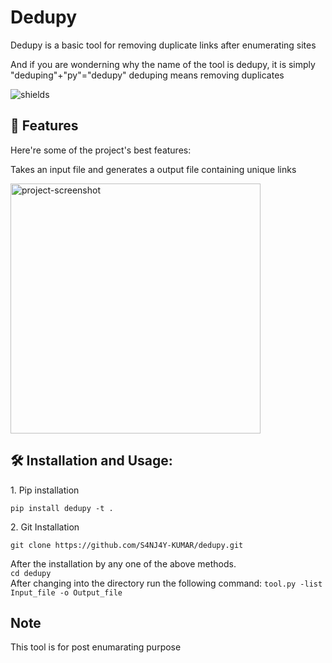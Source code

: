 <h1 align="left" id="title">Dedupy</h1>

<p id="description">Dedupy is a basic tool for removing duplicate links after enumerating sites</p>
<p>And if you are wonderning why the name of the tool is dedupy, it is simply "deduping"+"py"="dedupy" deduping means removing duplicates</p>
<p align="left"><img src="https://img.shields.io/badge/Profile_Views-0-green" alt="shields"></p>

  
<h2>🧐 Features</h2>

Here're some of the project's best features:

Takes an input file and generates a output file containing unique links
<br>

<img src="/ScreenShots/Screenshot 2024-01-03 223434" alt="project-screenshot" width="400" height="400/">

<h2>🛠️ Installation and Usage:</h2>

<p>1. Pip installation</p>

```
pip install dedupy -t .
```

<p>2. Git Installation</p>

```
git clone https://github.com/S4NJ4Y-KUMAR/dedupy.git
```
<p1> After the installation by any one of the above methods.
<br>
``` cd dedupy ```
<br>
After changing into the directory run the following command:
``` tool.py -list Input_file -o Output_file ```
<h2>Note</h2>
<p1>This tool is for post enumarating purpose </p1>

